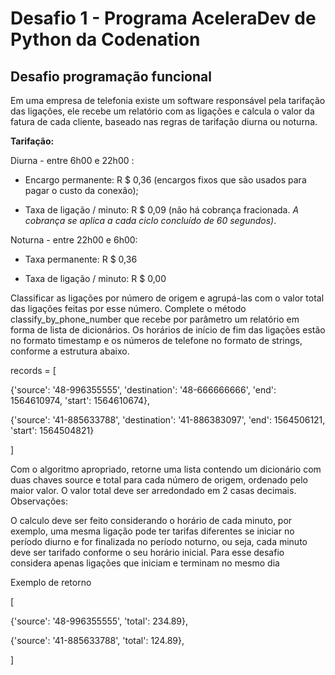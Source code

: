 # Desafio 1 - Programa AceleraDev de Python da Codenation

## Desafio programação funcional

   Em uma empresa de telefonia existe um software responsável pela tarifação das ligações, ele recebe um relatório com as ligações e calcula o valor da fatura de cada cliente, baseado nas regras de tarifação diurna ou noturna.

**Tarifação:**

Diurna - entre 6h00 e 22h00 :
    
   * Encargo permanente: R $ 0,36 (encargos fixos que são usados para pagar o custo da conexão);
    
   * Taxa de ligação / minuto: R $ 0,09 (não há cobrança fracionada. *A cobrança se aplica a cada ciclo concluído de 60 segundos)*.

Noturna - entre 22h00 e 6h00:
    
   * Taxa permanente: R $ 0,36
    
   * Taxa de ligação / minuto: R $ 0,00

   Classificar as ligações por número de origem e agrupá-las com o valor total das ligações feitas por esse número. Complete o método classify_by_phone_number que recebe por parâmetro um relatório em forma de lista de dicionários. Os horários de início de fim das ligações estão no formato timestamp e os números de telefone no formato de strings, conforme a estrutura abaixo.

records = [

   {'source': '48-996355555', 'destination': '48-666666666', 'end': 1564610974, 'start': 1564610674},
   
   {'source': '41-885633788', 'destination': '41-886383097', 'end': 1564506121, 'start': 1564504821}

]

   Com o algoritmo apropriado, retorne uma lista contendo um dicionário com duas chaves source e total para cada número de origem, ordenado pelo maior valor. O valor total deve ser arredondado em 2 casas decimais.
Observações:

   O calculo deve ser feito considerando o horário de cada minuto, por exemplo, uma mesma ligação pode ter tarifas diferentes se iniciar no período diurno e for finalizada no período noturno, ou seja, cada minuto deve ser tarifado conforme o seu horário inicial.
    Para esse desafio considera apenas ligações que iniciam e terminam no mesmo dia

Exemplo de retorno

[

   {'source': '48-996355555', 'total': 234.89},
   
   {'source': '41-885633788', 'total': 124.89},

]

